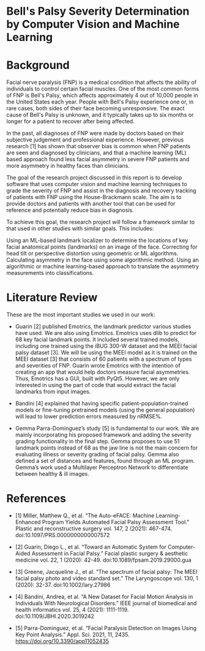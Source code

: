 # Bell's Palsy Severity Determination by Computer Vision and Machine Learning

# Background

Facial nerve paralysis (FNP) is a medical condition that affects the ability of individuals to control certain facial muscles. One of the most common forms of FNP is Bell's Palsy, which affects approximately 4 out of 10,000 people in the United States each year. People with Bell's Palsy experience one or, in rare cases, both sides of their face becoming unresponsive. The exact cause of Bell's Palsy is unknown, and it typically takes up to six months or longer for a patient to recover after being affected.

In the past, all diagnoses of FNP were made by doctors based on their subjective judgement and professional experience. However, previous research [1] has shown that observer bias is common when FNP patients are seen and diagnosed by clinicians, and that a machine learning (ML) based approach found less facial asymmetry in severe FNP patients and more asymmetry in healthy faces than clinicians.

The goal of the research project discussed in this report is to develop software that uses computer vision and machine learning techniques to grade the severity of FNP and assist in the diagnosis and recovery tracking of patients with FNP using the House-Brackmann scale. The aim is to provide doctors and patients with another tool that can be used for reference and potentially reduce bias in diagnosis.

To achieve this goal, the research project will follow a framework similar to that used in other studies with similar goals. This includes:

Using an ML-based landmark localizer to determine the locations of key facial anatomical points (landmarks) on an image of the face.
Correcting for head tilt or perspective distortion using geometric or ML algorithms.
Calculating asymmetry in the face using some algorithmic method.
Using an algorithmic or machine learning-based approach to translate the asymmetry measurements into classifications.

# Literature Review

These are the most important studies we used in our work:

- Guarin [2] published Emotrics, the landmark predictor various studies have used. We are also using Emotrics. Emotrics uses dlib to predict for 68 key facial landmark points. It included several trained models, including one trained using the iBUG 300-W dataset and the MEEI facial palsy dataset [3]. We will be using the MEEI model as it is trained on the MEEI dataset [3] that consists of 60 patients with a spectrum of types and severities of FNP. Guarin wrote Emotrics with the intention of creating an app that would help doctors measure facial asymmetries. Thus, Emotrics has a GUI, built with PyQt5. However, we are only interested in using the part of code that would extract the facial landmarks from input images.

- Bandini [4] explained that having specific patient-population-trained models or fine-tuning pretrained models (using the general population) will lead to lower prediction errors measured by nRMSE%.

- Gemma Parra-Dominguez’s study [5] is fundamental to our work. We are mainly incorporating his proposed framework and adding the severity grading functionality in the final step. Gemma proposes to use 51 landmark points instead of 68 as the jaw line is not the main concern for evaluating illness or severity grading of facial palsy. Gemma also defined a set of distances and features, found through an ML program. Gemma’s work used a Multilayer Perceptron Network to differentiate between healthy & ill images.

# References

- [1] Miller, Matthew Q., et al. “The Auto-eFACE: Machine Learning-Enhanced Program Yields Automated Facial Palsy Assessment Tool.” Plastic and reconstructive surgery vol. 147, 2 (2021): 467-474. doi:10.1097/PRS.0000000000007572

- [2] Guarin, Diego L., et al. “Toward an Automatic System for Computer-Aided Assessment in Facial Palsy.” Facial plastic surgery & aesthetic medicine vol. 22, 1 (2020): 42-49. doi:10.1089/fpsam.2019.29000.gua

- [3] Greene, Jacqueline J., et al. “The spectrum of facial palsy: The MEEI facial palsy photo and video standard set.” The Laryngoscope vol. 130, 1 (2020): 32-37. doi:10.1002/lary.27986

- [4] Bandini, Andrea, et al. “A New Dataset for Facial Motion Analysis in Individuals With Neurological Disorders.” IEEE journal of biomedical and health informatics vol. 25, 4 (2021): 1111-1119. doi:10.1109/JBHI.2020.3019242

- [5] Parra-Dominguez, et al. “Facial Paralysis Detection on Images Using Key Point Analysis.” Appl. Sci. 2021, 11, 2435. https://doi.org/10.3390/app11052435
